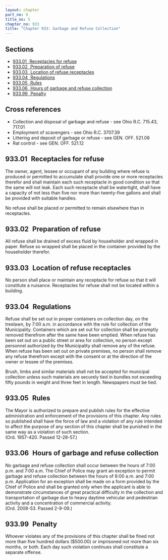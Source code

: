```yaml
---
layout: chapter
part_no: 9
title_no: 5
chapter_no: 933
title: "Chapter 933: Garbage and Refuse Collection"
---
```


## Sections

* [933.01   Receptacles for refuse](#93301-receptacles-for-refuse)
* [933.02   Preparation of refuse](#93302-preparation-of-refuse)
* [933.03   Location of refuse receptacles](#93303-location-of-refuse-receptacles)
* [933.04   Regulations](#93304-regulations)
* [933.05   Rules](#93305-rules)
* [933.06   Hours of garbage and refuse collection](#93306-hours-of-garbage-and-refuse-collection)
* [933.99   Penalty](#93399-penalty)

## Cross references

* Collection and disposal of garbage and refuse - see Ohio R.C. 715.43, 717.01
* Employment of scavengers - see Ohio R.C. 3707.39
* Littering and deposit of garbage or refuse - see GEN. OFF. 521.08
* Rat control - see GEN. OFF. 521.12

## 933.01   Receptacles for refuse

The owner, agent, lessee or occupant of any building where refuse is
produced or permitted to accumulate shall provide one or more receptacles
therefor and shall maintain each such receptacle in good condition so that the
same will not leak. Each such receptacle shall be watertight, shall have a
capacity of not less than five nor more than twenty-five gallons and shall be
provided with suitable handles.

No refuse shall be placed or permitted to remain elsewhere than in
receptacles.

## 933.02   Preparation of refuse 

All refuse shall be drained of excess fluid by householder and wrapped in
paper. Refuse so wrapped shall be placed in the container provided by the
householder therefor.

## 933.03   Location of refuse receptacles

No person shall place or maintain any receptacle for refuse so that it will
constitute a nuisance. Receptacles for refuse shall not be located within a
building.

## 933.04   Regulations

Refuse shall be set out in proper containers on collection day, on the
treelawn, by 7:00 a.m. in accordance with the rule for collection of the
Municipality. Containers which are set out for collection shall be promptly
removed therefrom after the same have been emptied. When refuse has been set
out on a public street or area for collection, no person except personnel
authorized by the Municipality shall remove any of the refuse. When refuse has
been set out on private premises, no person shall remove any refuse therefrom
except with the consent or at the direction of the owner or lessee of the
premises.

Brush, limbs and similar materials shall not be accepted for municipal
collection unless such materials are securely tied in bundles not exceeding
fifty pounds in weight and three feet in length. Newspapers must be tied.

## 933.05   Rules

The Mayor is authorized to prepare and publish rules for the effective
administration and enforcement of the provisions of this chapter. Any rules so
published shall have the force of law and a violation of any rule intended to
affect the purpose of any section of this chapter shall be punished in the same
way as a violation of such section.\
(Ord. 1957-420. Passed 12-28-57.)

## 933.06   Hours of garbage and refuse collection

No garbage and refuse collection shall occur between the hours of 7:00 p.m.
and 7:00 a.m. The Chief of Police may grant an exception to permit garbage and
refuse collection between the hours of 6:00 a.m. and 7:00 p.m. Application for
an exception shall be made on a form provided by the Chief of Police and shall
be granted only when the applicant is able to demonstrate circumstances of
great practical difficulty in the collection and transportation of garbage due
to heavy daytime vehicular and pedestrian activity and a concentration of
commercial activity.\
(Ord. 2008-53. Passed 2-9-09.)

## 933.99   Penalty

Whoever violates any of the provisions of this chapter shall be fined not
more than five hundred dollars ($500.00) or imprisoned not more than six
months, or both. Each day such violation continues shall constitute a separate
offense.
